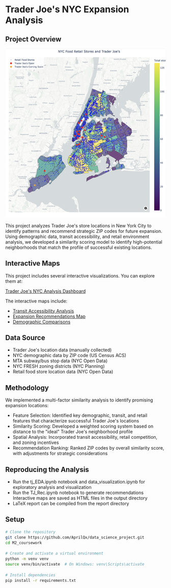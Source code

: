 # Trader Joe's NYC Expansion Analysis

## Project Overview
![Trader Joe's NYC Map](output/TJ.png)

This project analyzes Trader Joe's store locations in New York City to identify patterns and recommend strategic ZIP codes for future expansion. Using demographic data, transit accessibility, and retail environment analysis, we developed a similarity scoring model to identify high-potential neighborhoods that match the profile of successful existing locations.
## Interactive Maps

This project includes several interactive visualizations. You can explore them at:

[Trader Joe's NYC Analysis Dashboard](https://aprilqx.github.io/trader-joes/)

The interactive maps include:
- [Transit Accessibility Analysis](https://aprilqx.github.io/trader-joes/nyc_food_retail_map_population_density.html)
- [Expansion Recommendations Map](https://aprilqx.github.io/trader-joes/trader_joes_recommendations.html)
- [Demographic Comparisons](https://aprilqx.github.io/trader-joes/maps/education_map.html)

## Data Source

* Trader Joe's location data (manually collected)
* NYC demographic data by ZIP code (US Census ACS)
* MTA subway/bus stop data (NYC Open Data)
* NYC FRESH zoning districts (NYC Planning)
* Retail food store location data (NYC Open Data)

## Methodology
We implemented a multi-factor similarity analysis to identify promising expansion locations:

* Feature Selection: Identified key demographic, transit, and retail features that characterize successful Trader Joe's locations
* Similarity Scoring: Developed a weighted scoring system based on distance to the "ideal" Trader Joe's neighborhood profile
* Spatial Analysis: Incorporated transit accessibility, retail competition, and zoning incentives
* Recommendation Ranking: Ranked ZIP codes by overall similarity score, with adjustments for strategic considerations

##  Reproducing the Analysis
* Run the tj_EDA.ipynb notebook and data_visualization.ipynb for exploratory analysis and visualization
* Run the TJ_Rec.ipynb notebook to generate recommendations
Interactive maps are saved as HTML files in the output directory
* LaTeX report can be compiled from the report directory


## Setup

```bash
# Clone the repository
git clone https://github.com/AprilQx/data_science_project.git
cd M2_coursework

# Create and activate a virtual environment
python -m venv venv
source venv/bin/activate  # On Windows: venv\Scripts\activate

# Install dependencies
pip install -r requirements.txt
```